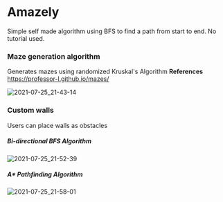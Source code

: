 # Amazely
Simple self made algorithm using BFS to find a path from start to end. No tutorial used.

### Maze generation algorithm
Generates mazes using randomized Kruskal's Algorithm
**References** https://professor-l.github.io/mazes/

![2021-07-25_21-43-14](https://user-images.githubusercontent.com/60624849/126922351-1d39be3f-e604-4d0d-a588-ae46f68ae3d8.gif)

### Custom walls
Users can place walls as obstacles

##### Bi-directional BFS Algorithm
![2021-07-25_21-52-39](https://user-images.githubusercontent.com/60624849/126922850-fe0e4d1b-baa8-4a15-9f8f-b78b17c42596.gif)

##### A* Pathfinding Algorithm
![2021-07-25_21-58-01](https://user-images.githubusercontent.com/60624849/126923099-4bd4e160-a454-4bfc-91fc-e02d04ed7627.gif)
